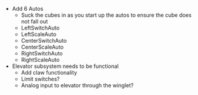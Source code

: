 * Add 6 Autos
    * Suck the cubes in as you start up the autos to ensure the cube does not fall out
    * LeftSwitchAuto
    * LeftScaleAuto
    * CenterSwitchAuto
    * CenterScaleAuto
    * RightSwitchAuto
    * RightScaleAuto
* Elevator subsystem needs to be functional
    * Add claw functionality
    * Limit switches?
    * Analog input to elevator through the winglet?